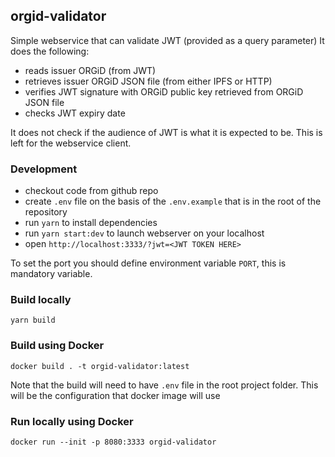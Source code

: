 ## orgid-validator

Simple webservice that can validate JWT (provided as a query parameter)
It does the following:

- reads issuer ORGiD (from JWT)
- retrieves issuer ORGiD JSON file (from either IPFS or HTTP)
- verifies JWT signature with ORGiD public key retrieved from ORGiD JSON file
- checks JWT expiry date

It does not check if the audience of JWT is what it is expected to be.
This is left for the webservice client.

### Development

- checkout code from github repo
- create `.env` file on the basis of the `.env.example` that is in the root of the repository
- run `yarn` to install dependencies
- run `yarn start:dev` to launch webserver on your localhost
- open `http://localhost:3333/?jwt=<JWT TOKEN HERE>`

To set the port you should define environment variable `PORT`, this is mandatory variable.

### Build locally

`yarn build`

### Build using Docker

`docker build . -t orgid-validator:latest`

Note that the build will need to have `.env` file in the root project folder.
This will be the configuration that docker image will use

### Run locally using Docker

`docker run --init -p 8080:3333 orgid-validator`
